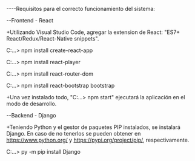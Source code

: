 ----Requisitos para el correcto funcionamiento del sistema:

--Frontend - React

+Utilizando Visual Studio Code, agregar la extension de React: "ES7+ React/Redux/React-Native snippets".

C:\...> npm install create-react-app

C:\...> npm install react-player

C:\...> npm install react-router-dom

C:\...> npm install react-bootstrap bootstrap

+Una vez instalado todo, "C:\...> npm start" ejecutará la aplicación en el modo de desarrollo.


--Backend - Django

+Teniendo Python y el gestor de paquetes PIP instalados, se instalará Django. En caso de no tenerlos se pueden obtener en https://www.python.org/ y https://pypi.org/project/pip/, respectivamente.

C:\...> py -m pip install Django
